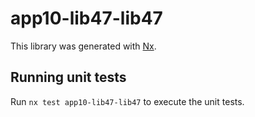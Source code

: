 # app10-lib47-lib47

This library was generated with [Nx](https://nx.dev).

## Running unit tests

Run `nx test app10-lib47-lib47` to execute the unit tests.
